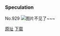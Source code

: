 ### Speculation
No.929
![图片不见了~~~](https://imgs.xkcd.com/comics/speculation.png)

[原址](https://xkcd.com//929) [下载](https://imgs.xkcd.com/comics/speculation.png)

